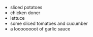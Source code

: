 * sliced potatoes
* chicken doner
* lettuce
* some sliced tomatoes and cucumber
* a loooooooot of garlic sauce
